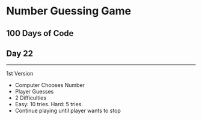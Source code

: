# Number Guessing Game<br>
## 100 Days of Code<br>
## Day 22<br>
___
1st Version
- Computer Chooses Number
- Player Guesses
- 2 Difficulties
- Easy: 10 tries. Hard: 5 tries.
- Continue playing until player wants to stop